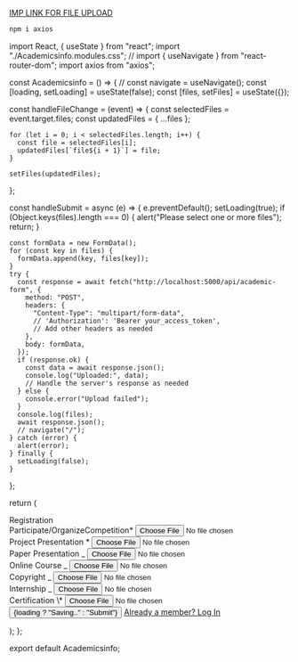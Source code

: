 [IMP LINK FOR FILE UPLOAD](https://www.positronx.io/react-file-upload-tutorial-with-node-express-and-multer/)

```bash
npm i axios
```

import React, { useState } from "react";
import "./Academicsinfo.modules.css";
// import { useNavigate } from "react-router-dom";
import axios from "axios";

const Academicsinfo = () => {
// const navigate = useNavigate();
const [loading, setLoading] = useState(false);
const [files, setFiles] = useState({});

const handleFileChange = (event) => {
const selectedFiles = event.target.files;
const updatedFiles = { ...files };

    for (let i = 0; i < selectedFiles.length; i++) {
      const file = selectedFiles[i];
      updatedFiles[`file${i + 1}`] = file;
    }

    setFiles(updatedFiles);

};

const handleSubmit = async (e) => {
e.preventDefault();
setLoading(true);
if (Object.keys(files).length === 0) {
alert("Please select one or more files");
return;
}

    const formData = new FormData();
    for (const key in files) {
      formData.append(key, files[key]);
    }
    try {
      const response = await fetch("http://localhost:5000/api/academic-form", {
        method: "POST",
        headers: {
          "Content-Type": "multipart/form-data",
          // 'Authorization': 'Bearer your_access_token',
          // Add other headers as needed
        },
        body: formData,
      });
      if (response.ok) {
        const data = await response.json();
        console.log("Uploaded:", data);
        // Handle the server's response as needed
      } else {
        console.error("Upload failed");
      }
      console.log(files);
      await response.json();
      // navigate("/");
    } catch (error) {
      alert(error);
    } finally {
      setLoading(false);
    }

};

return (

<div class="body">
<div class="container">
<div class="title">Registration</div>
<form onSubmit={handleSubmit}>
<div class="user__details">
<div class="input__box">
<span class="details">Participate/OrganizeCompetition*</span>
<input
                onChange={handleFileChange}
                type="file"
                name="competition"
                required
              />
</div>
<div class="input__box">
<span class="details">Project Presentation *</span>
<input
                onChange={handleFileChange}
                type="file"
                name="prjPresent"
                required
              />
</div>
<div class="input__box">
<span class="details">Paper Presentation _</span>
<input
                onChange={handleFileChange}
                type="file"
                name="paperPresent"
                required
              />
</div>
<div class="input__box">
<span class="details">Online Course _</span>
<input
                onChange={handleFileChange}
                type="file"
                name="course"
                required
              />
</div>
<div class="input__box">
<span class="details">Copyright _</span>
<input
                onChange={handleFileChange}
                type="file"
                name="copyright"
                required
              />
</div>
<div class="input__box">
<span class="details">Internship _</span>
<input
                onChange={handleFileChange}
                type="file"
                name="internship"
                required
              />
</div>
<div class="input__box">
<span class="details">Certification \*</span>
<input
                onChange={handleFileChange}
                type="file"
                name="certification"
                required
              />
</div>
</div>
<button type="submit" class="button">
{loading ? "Saving.." : "Submit"}
</button>
<a href="login.html">Already a member? Log In</a>
</form>
</div>
</div>
);
};

export default Academicsinfo;
